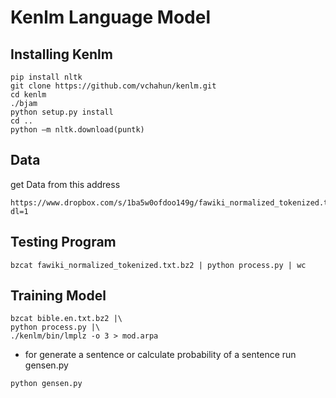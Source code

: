 # Kenlm Language Model

 
## Installing Kenlm
```
pip install nltk 
git clone https://github.com/vchahun/kenlm.git
cd kenlm
./bjam 
python setup.py install 
cd ..
python –m nltk.download(puntk)
```

## Data
get Data from this address
```
https://www.dropbox.com/s/1ba5w0ofdoo149g/fawiki_normalized_tokenized.txt.zip?dl=1
```
## Testing Program
```
bzcat fawiki_normalized_tokenized.txt.bz2 | python process.py | wc
```
## Training Model
```
bzcat bible.en.txt.bz2 |\
python process.py |\
./kenlm/bin/lmplz -o 3 > mod.arpa
```
* for generate a sentence or calculate probability of a sentence run gensen.py
```
python gensen.py
```
